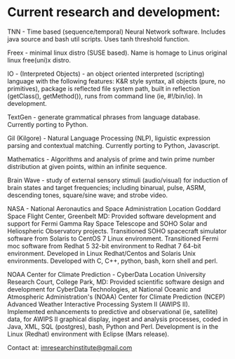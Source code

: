 # Current research and development:

TNN - Time based (sequence/temporal) Neural Network software. Includes java source and bash util scripts. Uses tanh threshold function.

Freex - minimal linux distro (SUSE based). Name is homage to Linus original linux free(uni)x distro.

IO - (Interpreted Objects) - an object oriented interpreted (scripting) language with the following features: K&R style syntax, all objects (pure, no primitives), package is reflected file system path, built in reflection (getClass(), getMethod()), runs from command line (ie, #!/bin/io). In development.

TextGen - generate grammatical phrases from language database. Currently porting to Python.

Gil (Kilgore) - Natural Language Processing (NLP), liguistic expression parsing and contextual matching. Currently porting to Python, Javascript.

Mathematics - Algorithms and analysis of prime and twin prime number distribution at given points, within an infinite sequence.

Brain Wave - study of external sensory stimuli (audio/visual) for induction of brain states and target frequencies; including binarual, pulse, ASRM, descending tones, square/sine wave; and strobe video.

NASA - National Aeronautics and Space Administration
Location Goddard Space Flight Center, Greenbelt MD: 
Provided software development and support for Fermi Gamma Ray Space Telescope and SOHO Solar and Heliospheric Observatory projects. Transitioned SOHO spacecraft simulator software from Solaris to CentOS 7 Linux environment. Transitioned Fermi moc software from Redhat 5 32-bit environment to Redhat 7 64-bit environment. Developed in Linux Redhat/Centos and Solaris Unix environments. Developed with C, C++, python, bash, korn shell and perl.

NOAA Center for Climate Prediction - CyberData
Location University Research Court, College Park, MD: 
Provided scientific software design and development for CyberData Technologies, at National Oceanic and Atmospheric Administration's (NOAA) Center for Climate Prediction (NCEP) Advanced Weather Interactive Processing System II (AWIPS II). Implemented enhancements to predictive and observational (ie, satellite) data, for AWIPS II graphical display, ingest and analysis processes, coded in Java, XML, SQL (postgres), bash, Python and Perl. Development is in the Linux (Redhat) environment with Eclipse (Mars release).

Contact at: imresearchinstitute@gmail.com
